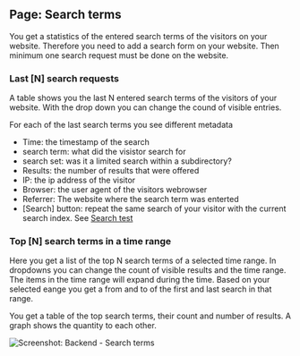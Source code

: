 ##  Page: Search terms

You get a statistics of the entered search terms of the visitors on your website. Therefore you need to add a search form on your website. Then minimum one search request must be done on the website.

### Last [N] search requests

A table shows you the last N entered search terms of the visitors of your website.
With the drop down you can change the cound of visible entries.

For each of the last search terms you see different metadata

* Time: the timestamp of the search
* search term: what did the visistor search for
* search set: was it a limited search within a subdirectory?
* Results: the number of results that were offered
* IP: the ip address of the visitor
* Browser: the user agent of the visitors webrowser
* Referrer: The website where the search term was enterted
* [Search] button: repeat the same search of your visitor with the current search index. See [Search test](20_Search_test.md)

### Top [N] search terms in a time range

Here you get a list of the top N search terms of a selected time range.
In dropdowns you can change the count of visible results and the time range. The items in the time range will expand during the time.
Based on your selected eange you get a from and to of the first and last search in that range.

You get a table of the top search terms, their count and number of results.
A graph shows the quantity to each other.

![Screenshot: Backend - Search terms](/images/usage-02-start-search-stats-02.png)
